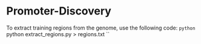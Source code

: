 # Promoter-Discovery

To extract training regions from the genome, use the following code:
`python`
python extract_regions.py > regions.txt
``
